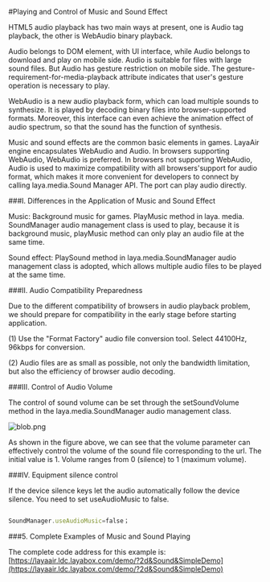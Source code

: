 #Playing and Control of Music and Sound Effect

HTML5 audio playback has two main ways at present, one is Audio tag playback, the other is WebAudio binary playback.

Audio belongs to DOM element, with UI interface, while Audio belongs to download and play on mobile side. Audio is suitable for files with large sound files. But Audio has gesture restriction on mobile side. The gesture-requirement-for-media-playback attribute indicates that user's gesture operation is necessary to play.

WebAudio is a new audio playback form, which can load multiple sounds to synthesize. It is played by decoding binary files into browser-supported formats. Moreover, this interface can even achieve the animation effect of audio spectrum, so that the sound has the function of synthesis.

Music and sound effects are the common basic elements in games. LayaAir engine encapsulates WebAudio and Audio. In browsers supporting WebAudio, WebAudio is preferred. In browsers not supporting WebAudio, Audio is used to maximize compatibility with all browsers'support for audio format, which makes it more convenient for developers to connect by calling laya.media.Sound Manager API. The port can play audio directly.

###I. Differences in the Application of Music and Sound Effect

Music: Background music for games. PlayMusic method in laya. media. SoundManager audio management class is used to play, because it is background music, playMusic method can only play an audio file at the same time.

Sound effect: PlaySound method in laya.media.SoundManager audio management class is adopted, which allows multiple audio files to be played at the same time.

###II. Audio Compatibility Preparedness

Due to the different compatibility of browsers in audio playback problem, we should prepare for compatibility in the early stage before starting application.

(1) Use the "Format Factory" audio file conversion tool. Select 44100Hz, 96kbps for conversion.

(2) Audio files are as small as possible, not only the bandwidth limitation, but also the efficiency of browser audio decoding.

###III. Control of Audio Volume

The control of sound volume can be set through the setSoundVolume method in the laya.media.SoundManager audio management class.

![blob.png](http://old.ldc.layabox.com/uploadfile/image/20170110/1484019651349259.png)

As shown in the figure above, we can see that the volume parameter can effectively control the volume of the sound file corresponding to the url. The initial value is 1. Volume ranges from 0 (silence) to 1 (maximum volume).



###IV. Equipment silence control

If the device silence keys let the audio automatically follow the device silence. You need to set useAudioMusic to false.


```javascript

SoundManager.useAudioMusic=false；
```




###5. Complete Examples of Music and Sound Playing

The complete code address for this example is:[https://layaair.ldc.layabox.com/demo/?2d&Sound&SimpleDemo](https://layaair.ldc.layabox.com/demo/?2d&Sound&SimpleDemo)